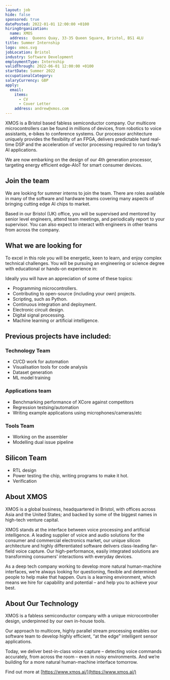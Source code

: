 ```yaml
---
layout: job
hide: false
sponsored: true
datePosted: 2022-01-01 12:00:00 +0100
hiringOrganization:
  name: XMOS
  address:  Queens Quay, 33-35 Queen Square, Bristol, BS1 4LU
title: Summer Internship
logo: xmos.svg
jobLocation: Bristol
industry: Software Development
employmentType: Internship
validThrough: 2022-06-01 12:00:00 +0100
startDate: Summer 2022
occupationalCategory:
salaryCurrency: GBP
apply:
  email:
    items:
      - CV
      - Cover Letter
    address: andrew@xmos.com
---
```


XMOS is a Bristol based fabless semiconductor company. Our multicore microcontrollers can be found in millions of devices, from robotics to voice assistants, e-bikes to conference systems. Our processor architecture uniquely provides the flexibility of an FPGA, delivers predictable hard real-time DSP and the acceleration of vector processing required to run today’s AI applications.

We are now embarking on the design of our 4th generation processor, targeting energy efficient edge-AIoT for smart consumer devices.

## Join the team
We are looking for summer interns to join the team. There are roles available in many of the software and hardware teams covering many aspects of bringing cutting edge AI chips to market.

Based in our Bristol (UK) office, you will be supervised and mentored by senior level engineers, attend team meetings, and periodically report to your supervisor.  You can also expect to interact with engineers in other teams from across the company.

## What we are looking for
To excel in this role you will be energetic, keen to learn, and enjoy complex technical challenges. You will be pursuing an engineering or science degree with educational or hands-on experience in:

Ideally you will have an appreciation of some of these topics:
- Programming microcontrollers.
- Contributing to open-source (including your own) projects.
- Scripting, such as Python.
- Continuous integration and deployment.
- Electronic circuit design.
- Digital signal processing.
- Machine learning or artificial intelligence.


## Previous projects have included:
### Technology Team
- CI/CD work for automation
- Visualisation tools for code analysis
- Dataset generation
- ML model training

### Applications team
- Benchmarking performance of XCore against competitors
- Regression testsing/automation
- Writing example applications using microphones/cameras/etc

### Tools Team
- Working on the assembler
- Modelling dual issue pipeline

## Silicon Team
- RTL design
- Power testing the chip, writing programs to make it hot.
- Verification 

## About XMOS
XMOS is a global business, headquartered in Bristol, with offices across Asia and the United States; and backed by some of the biggest names in high-tech venture capital.

XMOS stands at the interface between voice processing and artificial intelligence. A leading supplier of voice and audio solutions for the consumer and commercial electronics market, our unique silicon architecture and highly differentiated software delivers class-leading far-field voice capture. Our high-performance, easily integrated solutions are transforming consumers’ interactions with everyday devices.

As a deep tech company working to develop more natural human-machine interfaces, we’re always looking for questioning, flexible and determined people to help make that happen. Ours is a learning environment, which means we hire for capability and potential – and help you to achieve your best.

## About Our Technology
XMOS is a fabless semiconductor company with a unique microcontroller design, underpinned by our own in-house tools.

Our approach to multicore, highly parallel stream processing enables our software team to develop highly efficient, “at the edge” intelligent sensor applications.

Today, we deliver best-in-class voice capture – detecting voice commands accurately, from across the room – even in noisy environments. And we’re building for a more natural human-machine interface tomorrow.

Find out more at [https://www.xmos.ai/](https://www.xmos.ai/)
 
